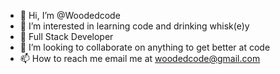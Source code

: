 - 👋 Hi, I’m @Woodedcode
- 👀 I’m interested in learning code and drinking whisk(e)y
- 🌱 Full Stack Developer
- 💞️ I’m looking to collaborate on anything to get better at code
- 📫 How to reach me email me at woodedcode@gmail.com

<!---
Woodedcode/Woodedcode is a ✨ special ✨ repository because its `README.md` (this file) appears on your GitHub profile.
You can click the Preview link to take a look at your changes.
--->
